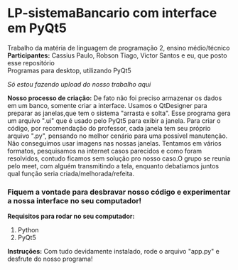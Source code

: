 # LP-sistemaBancario com interface em PyQt5
Trabalho da matéria de linguagem de programação 2, ensino médio/técnico<br>
**Participantes:** Cassius Paulo, Robson Tiago, Victor Santos e eu, que posto esse repositório<br>
Programas para desktop, utilizando PyQt5

*Só estou fazendo upload do nosso trabalho aqui*

**Nosso processo de criação:** De fato não foi preciso armazenar os dados em um banco, somente criar a interface. Usamos o QtDesigner para preparar as janelas,que tem o sistema "arrasta e solta". Esse programa gera um arquivo ".ui" que é usado pelo PyQt5 para exibir a janela. Para criar o código, por recomendação do professor, cada janela tem seu próprio arquivo ".py", pensando no melhor cenário para uma possível manutenção. Não conseguimos usar imagens nas nossas janelas. Tentamos em vários formatos, pesquisamos na internet casos parecidos e como foram resolvidos, contudo ficamos sem solução pro nosso caso.O grupo se reunia pelo meet, com alguém transmitindo a tela, enquanto debatíamos juntos qual função seria criada/melhorada/refeita.

### Fiquem a vontade para desbravar nosso código e experimentar a nossa interface no seu computador!

**Requisitos para rodar no seu computador:** 
1. Python 
2. PyQt5

**Instruções:** Com tudo devidamente instalado, rode o arquivo "app.py" e desfrute do nosso programa!
